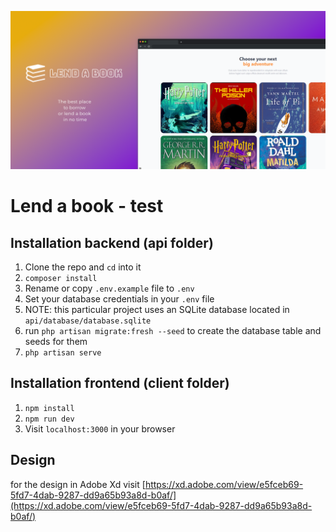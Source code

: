![lend a book - repo cover image](https://github.com/boscan-alexandru/lend-a-book/blob/main/lend-a-book.png?raw=true)

# Lend a book - test

## Installation backend (api folder)

1. Clone the repo and `cd` into it
1. `composer install`
1. Rename or copy `.env.example` file to `.env`
1. Set your database credentials in your `.env` file
1. NOTE: this particular project uses an SQLite database located in `api/database/database.sqlite`
1. run `php artisan migrate:fresh --seed` to create the database table and seeds for them
1. `php artisan serve`

## Installation frontend (client folder)

1. `npm install`
1. `npm run dev`
1. Visit `localhost:3000` in your browser

## Design

for the design in Adobe Xd visit [https://xd.adobe.com/view/e5fceb69-5fd7-4dab-9287-dd9a65b93a8d-b0af/](https://xd.adobe.com/view/e5fceb69-5fd7-4dab-9287-dd9a65b93a8d-b0af/)
